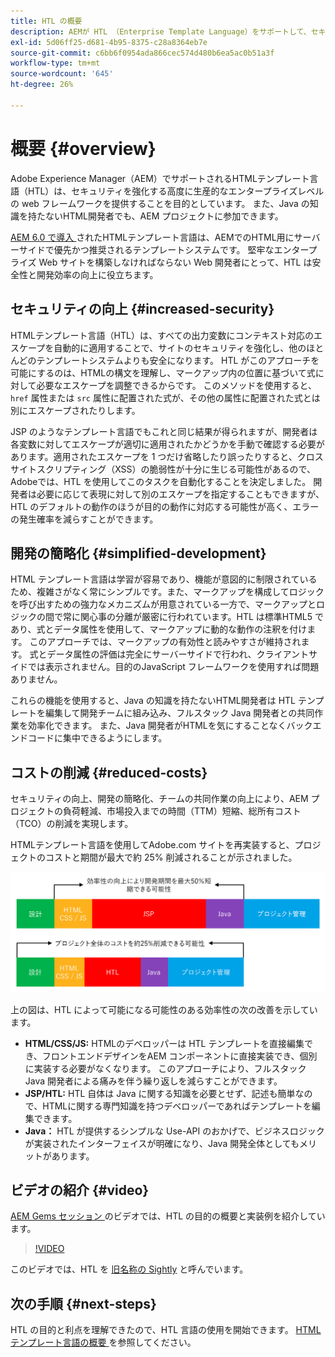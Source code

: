 ```yaml
---
title: HTL の概要
description: AEMが HTL （Enterprise Template Language）をサポートして、セキュリティを強化する生産的なHTMLレベルの web フレームワークを提供する方法を説明します。 このフレームワークを使用すると、Java の知識を持たないHTML開発者でもAEM プロジェクトに参加できます。
exl-id: 5d06ff25-d681-4b95-8375-c28a8364eb7e
source-git-commit: c6bb6f0954ada866cec574d480b6ea5ac0b51a3f
workflow-type: tm+mt
source-wordcount: '645'
ht-degree: 26%

---
```



# 概要 {#overview}

Adobe Experience Manager（AEM）でサポートされるHTMLテンプレート言語（HTL）は、セキュリティを強化する高度に生産的なエンタープライズレベルの web フレームワークを提供することを目的としています。 また、Java の知識を持たないHTML開発者でも、AEM プロジェクトに参加できます。

[AEM 6.0 で導入 ](history.md) されたHTMLテンプレート言語は、AEMでのHTML用にサーバーサイドで優先かつ推奨されるテンプレートシステムです。 堅牢なエンタープライズ Web サイトを構築しなければならない Web 開発者にとって、HTL は安全性と開発効率の向上に役立ちます。

## セキュリティの向上 {#increased-security}

HTMLテンプレート言語（HTL）は、すべての出力変数にコンテキスト対応のエスケープを自動的に適用することで、サイトのセキュリティを強化し、他のほとんどのテンプレートシステムよりも安全になります。 HTL がこのアプローチを可能にするのは、HTMLの構文を理解し、マークアップ内の位置に基づいて式に対して必要なエスケープを調整できるからです。 このメソッドを使用すると、`href` 属性または `src` 属性に配置された式が、その他の属性に配置された式とは別にエスケープされたりします。

JSP のようなテンプレート言語でもこれと同じ結果が得られますが、開発者は各変数に対してエスケープが適切に適用されたかどうかを手動で確認する必要があります。適用されたエスケープを 1 つだけ省略したり誤ったりすると、クロスサイトスクリプティング（XSS）の脆弱性が十分に生じる可能性があるので、Adobeでは、HTL を使用してこのタスクを自動化することを決定しました。 開発者は必要に応じて表現に対して別のエスケープを指定することもできますが、HTL のデフォルトの動作のほうが目的の動作に対応する可能性が高く、エラーの発生確率を減らすことができます。

## 開発の簡略化 {#simplified-development}

HTML テンプレート言語は学習が容易であり、機能が意図的に制限されているため、複雑さがなく常にシンプルです。また、マークアップを構成してロジックを呼び出すための強力なメカニズムが用意されている一方で、マークアップとロジックの間で常に関心事の分離が厳密に行われています。HTL は標準HTML5 であり、式とデータ属性を使用して、マークアップに動的な動作の注釈を付けます。 このアプローチでは、マークアップの有効性と読みやすさが維持されます。 式とデータ属性の評価は完全にサーバーサイドで行われ、クライアントサイドでは表示されません。目的のJavaScript フレームワークを使用すれば問題ありません。

これらの機能を使用すると、Java の知識を持たないHTML開発者は HTL テンプレートを編集して開発チームに組み込み、フルスタック Java 開発者との共同作業を効率化できます。 また、Java 開発者がHTMLを気にすることなくバックエンドコードに集中できるようにします。

## コストの削減 {#reduced-costs}

セキュリティの向上、開発の簡略化、チームの共同作業の向上により、AEM プロジェクトの負荷軽減、市場投入までの時間（TTM）短縮、総所有コスト（TCO）の削減を実現します。

HTMLテンプレート言語を使用してAdobe.com サイトを再実装すると、プロジェクトのコストと期間が最大で約 25% 削減されることが示されました。

![効率的な増加とコスト削減](assets/chlimage_1.png)

上の図は、HTL によって可能になる可能性のある効率性の次の改善を示しています。

* **HTML/CSS/JS:** HTMLのデベロッパーは HTL テンプレートを直接編集でき、フロントエンドデザインをAEM コンポーネントに直接実装でき、個別に実装する必要がなくなります。 このアプローチにより、フルスタック Java 開発者による痛みを伴う繰り返しを減らすことができます。
* **JSP/HTL:** HTL 自体は Java に関する知識を必要とせず、記述も簡単なので、HTMLに関する専門知識を持つデベロッパーであればテンプレートを編集できます。
* **Java：** HTL が提供するシンプルな Use-API のおかげで、ビジネスロジックが実装されたインターフェイスが明確になり、Java 開発全体としてもメリットがあります。

## ビデオの紹介 {#video}

[AEM Gems セッション ](https://experienceleague.adobe.com/en/docs/events/experience-manager-gems-recordings/gems2014/aem-introduction-to-htl) のビデオでは、HTL の目的の概要と実装例を紹介しています。

>[!VIDEO](https://video.tv.adobe.com/v/19504/?quality=9)

このビデオでは、HTL を [ 旧名称の Sightly](history.md) と呼んでいます。

## 次の手順 {#next-steps}

HTL の目的と利点を理解できたので、HTL 言語の使用を開始できます。 [HTMLテンプレート言語の概要 ](getting-started.md) を参照してください。

